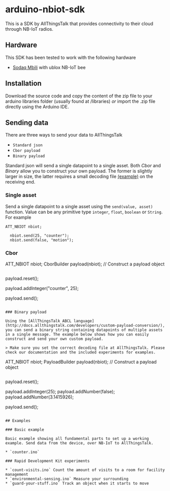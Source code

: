 # arduino-nbiot-sdk

This is a SDK by AllThingsTalk that provides connectivity to their cloud through NB-IoT radios.

## Hardware

This SDK has been tested to work with the following hardware
- [Sodaq Mbili](http://support.sodaq.com/sodaq-one/sodaq-mbili-1284p/) with ublox NB-IoT bee

## Installation

Download the source code and copy the content of the zip file to your arduino libraries folder (usually found at /libraries) _or_ import the .zip file directly using the Arduino IDE.

## Sending data

There are three ways to send your data to AllThingsTalk

* `Standard json`
* `Cbor payload`
* `Binary payload`

Standard json will send a single datapoint to a single asset. Both _Cbor_ and _Binary_ allow you to construct your own payload. The former is slightly larger in size, the latter requires a small decoding file [(example)](https://github.com/allthingstalk/arduino-nbiot-sdk/blob/master/arduino-nbiot-sdk/examples/environmental-sensing/nbiot-environmental-sensing-payload-definition.json) on the receiving end.

### Single asset

Send a single datapoint to a single asset using the `send(value, asset)` function. Value can be any primitive type `integer`, `float`, `boolean` or `String`. For example

```
ATT_NBIOT nbiot;
```
```
  nbiot.send(25, "counter");
  nbiot.send(false, "motion");
```

### Cbor

ATT_NBIOT nbiot;
CborBuilder payload(nbiot);  // Construct a payload object
```
```
  payload.reset();
  
  payload.addInteger("counter", 25);
  
  payload.send();
```

### Binary payload

Using the [AllThingsTalk ABCL language](http://docs.allthingstalk.com/developers/custom-payload-conversion/), you can send a binary string containing datapoints of multiple assets in a single message. The example below shows how you can easily construct and send your own custom payload.

> Make sure you set the correct decoding file at AllThingsTalk. Please check our documentation and the included experiments for examples.

```
ATT_NBIOT nbiot;
PayloadBuilder payload(nbiot);  // Construct a payload object
```
```
  payload.reset();

  payload.addInteger(25);
  payload.addNumber(false);
  payload.addNumber(3.1415926);

  payload.send();
```

## Examples

### Basic example

Basic example showing all fundamental parts to set up a working example. Send data from the device, over NB-IoT to AllThingsTalk.

* `counter.ino`

### Rapid Development Kit experiments

* `count-visits.ino` Count the amount of visits to a room for facility management
* `environmental-sensing.ino` Measure your surrounding
* `guard-your-stuff.ino` Track an object when it starts to move